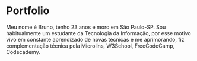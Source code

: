 # Portfolio

Meu nome é Bruno, tenho 23 anos e moro em São Paulo-SP. Sou
habitualmente um estudante da Tecnologia da Informação, por esse motivo
vivo em constante aprendizado de novas técnicas e me aprimorando, fiz
complementação técnica pela Microlins, W3School, FreeCodeCamp,
Codecademy.
